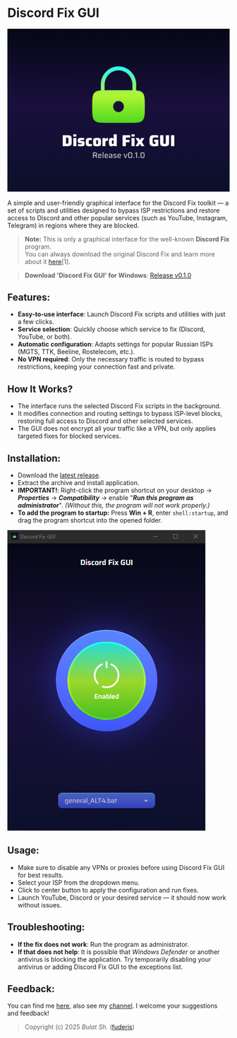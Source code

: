 # Discord Fix GUI

![Preview](readme/preview.png)

A simple and user-friendly graphical interface for the Discord Fix toolkit — a set of scripts and utilities designed to bypass ISP restrictions and restore access to Discord and other popular services (such as YouTube, Instagram, Telegram) in regions where they are blocked.

> **Note:** This is only a graphical interface for the well-known **Discord Fix** program.  
> You can always download the original Discord Fix and learn more about it [here](https://howdyho.net/windows-software/discord-fix-snova-rabotayushij-diskord-vojs-zvonki)[1].

> **Download 'Discord Fix GUI' for Windows**: [Release v0.1.0](https://github.com/fuderis/discord-fix-gui/raw/main/DiscordFixGUI.zip)


## Features:

* **Easy-to-use interface**: Launch Discord Fix scripts and utilities with just a few clicks.
* **Service selection**: Quickly choose which service to fix (Discord, YouTube, or both).
* **Automatic configuration**: Adapts settings for popular Russian ISPs (MGTS, TTK, Beeline, Rostelecom, etc.).
* **No VPN required**: Only the necessary traffic is routed to bypass restrictions, keeping your connection fast and private.


## How It Works?

* The interface runs the selected Discord Fix scripts in the background.
* It modifies connection and routing settings to bypass ISP-level blocks, restoring full access to Discord and other selected services.
* The GUI does not encrypt all your traffic like a VPN, but only applies targeted fixes for blocked services.


## Installation:

* Download the [latest release](https://github.com/fuderis/discord-fix-gui/raw/main/DiscordFixGUI.zip).
* Extract the archive and install application.
* **IMPORTANT!**: Right-click the program shortcut on your desktop → **_Properties_** → **_Compatibility_** → enable "**_Run this program as administrator_**".
  *(Without this, the program will not work properly.)*
* **To add the program to startup:** Press **Win + R**, enter `shell:startup`, and drag the program shortcut into the opened folder.

![Screenshot](readme/screenshot.png)


## Usage:

* Make sure to disable any VPNs or proxies before using Discord Fix GUI for best results.
* Select your ISP from the dropdown menu.
* Click to center button to apply the configuration and run fixes.
* Launch YouTube, Discord or your desired service — it should now work without issues.


## Troubleshooting:

* **If the fix does not work**: Run the program as administrator.
* **If that does not help**: It is possible that *Windows Defender* or another antivirus is blocking the application. Try temporarily disabling your antivirus or adding Discord Fix GUI to the exceptions list.


## Feedback:

You can find me [here](https://t.me/fuderis), also see my [channel](https://t.me/fuderis_club).
I welcome your suggestions and feedback!

> Copyright (c) 2025 *Bulat Sh.* ([fuderis](https://t.me/fuderis))
